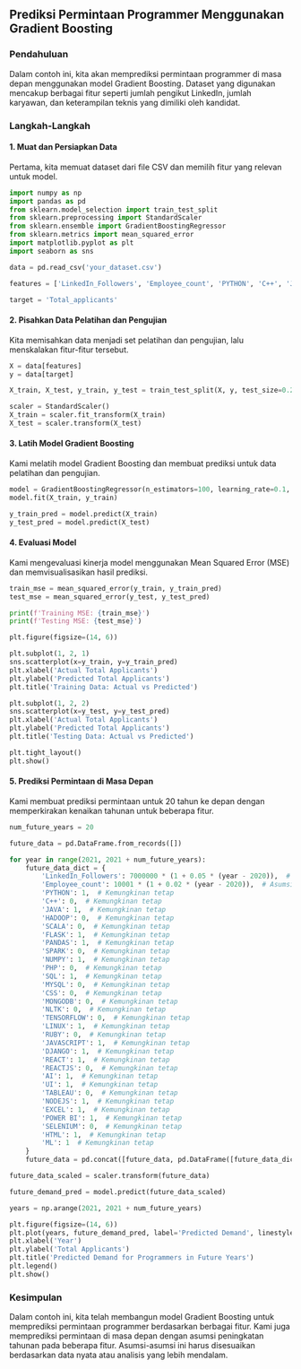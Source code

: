 ## Prediksi Permintaan Programmer Menggunakan Gradient Boosting

### Pendahuluan
Dalam contoh ini, kita akan memprediksi permintaan programmer di masa depan menggunakan model Gradient Boosting. Dataset yang digunakan mencakup berbagai fitur seperti jumlah pengikut LinkedIn, jumlah karyawan, dan keterampilan teknis yang dimiliki oleh kandidat.

### Langkah-Langkah

#### 1. Muat dan Persiapkan Data
Pertama, kita memuat dataset dari file CSV dan memilih fitur yang relevan untuk model.

```python
import numpy as np
import pandas as pd
from sklearn.model_selection import train_test_split
from sklearn.preprocessing import StandardScaler
from sklearn.ensemble import GradientBoostingRegressor
from sklearn.metrics import mean_squared_error
import matplotlib.pyplot as plt
import seaborn as sns

data = pd.read_csv('your_dataset.csv')

features = ['LinkedIn_Followers', 'Employee_count', 'PYTHON', 'C++', 'JAVA', 'HADOOP', 'SCALA', 'FLASK', 'PANDAS', 'SPARK', 'NUMPY', 'PHP', 'SQL', 'MYSQL', 'CSS', 'MONGODB', 'NLTK', 'TENSORFLOW', 'LINUX', 'RUBY', 'JAVASCRIPT', 'DJANGO', 'REACT', 'REACTJS', 'AI', 'UI', 'TABLEAU', 'NODEJS', 'EXCEL', 'POWER BI', 'SELENIUM', 'HTML', 'ML']

target = 'Total_applicants'
```

#### 2. Pisahkan Data Pelatihan dan Pengujian
Kita memisahkan data menjadi set pelatihan dan pengujian, lalu menskalakan fitur-fitur tersebut.

```python
X = data[features]
y = data[target]

X_train, X_test, y_train, y_test = train_test_split(X, y, test_size=0.2, random_state=42)

scaler = StandardScaler()
X_train = scaler.fit_transform(X_train)
X_test = scaler.transform(X_test)
```

#### 3. Latih Model Gradient Boosting
Kami melatih model Gradient Boosting dan membuat prediksi untuk data pelatihan dan pengujian.

```python
model = GradientBoostingRegressor(n_estimators=100, learning_rate=0.1, max_depth=3, random_state=42)
model.fit(X_train, y_train)

y_train_pred = model.predict(X_train)
y_test_pred = model.predict(X_test)
```

#### 4. Evaluasi Model
Kami mengevaluasi kinerja model menggunakan Mean Squared Error (MSE) dan memvisualisasikan hasil prediksi.

```python
train_mse = mean_squared_error(y_train, y_train_pred)
test_mse = mean_squared_error(y_test, y_test_pred)

print(f'Training MSE: {train_mse}')
print(f'Testing MSE: {test_mse}')

plt.figure(figsize=(14, 6))

plt.subplot(1, 2, 1)
sns.scatterplot(x=y_train, y=y_train_pred)
plt.xlabel('Actual Total Applicants')
plt.ylabel('Predicted Total Applicants')
plt.title('Training Data: Actual vs Predicted')

plt.subplot(1, 2, 2)
sns.scatterplot(x=y_test, y=y_test_pred)
plt.xlabel('Actual Total Applicants')
plt.ylabel('Predicted Total Applicants')
plt.title('Testing Data: Actual vs Predicted')

plt.tight_layout()
plt.show()
```

#### 5. Prediksi Permintaan di Masa Depan
Kami membuat prediksi permintaan untuk 20 tahun ke depan dengan memperkirakan kenaikan tahunan untuk beberapa fitur.

```python
num_future_years = 20

future_data = pd.DataFrame.from_records([])

for year in range(2021, 2021 + num_future_years):
    future_data_dict = {
        'LinkedIn_Followers': 7000000 * (1 + 0.05 * (year - 2020)),  # Asumsi: Naik 5% setiap tahun
        'Employee_count': 10001 * (1 + 0.02 * (year - 2020)),  # Asumsi: Naik 2% setiap tahun
        'PYTHON': 1,  # Kemungkinan tetap
        'C++': 0,  # Kemungkinan tetap
        'JAVA': 1,  # Kemungkinan tetap
        'HADOOP': 0,  # Kemungkinan tetap
        'SCALA': 0,  # Kemungkinan tetap
        'FLASK': 1,  # Kemungkinan tetap
        'PANDAS': 1,  # Kemungkinan tetap
        'SPARK': 0,  # Kemungkinan tetap
        'NUMPY': 1,  # Kemungkinan tetap
        'PHP': 0,  # Kemungkinan tetap
        'SQL': 1,  # Kemungkinan tetap
        'MYSQL': 0,  # Kemungkinan tetap
        'CSS': 0,  # Kemungkinan tetap
        'MONGODB': 0,  # Kemungkinan tetap
        'NLTK': 0,  # Kemungkinan tetap
        'TENSORFLOW': 0,  # Kemungkinan tetap
        'LINUX': 1,  # Kemungkinan tetap
        'RUBY': 0,  # Kemungkinan tetap
        'JAVASCRIPT': 1,  # Kemungkinan tetap
        'DJANGO': 1,  # Kemungkinan tetap
        'REACT': 1,  # Kemungkinan tetap
        'REACTJS': 0,  # Kemungkinan tetap
        'AI': 1,  # Kemungkinan tetap
        'UI': 1,  # Kemungkinan tetap
        'TABLEAU': 0,  # Kemungkinan tetap
        'NODEJS': 1,  # Kemungkinan tetap
        'EXCEL': 1,  # Kemungkinan tetap
        'POWER BI': 1,  # Kemungkinan tetap
        'SELENIUM': 0,  # Kemungkinan tetap
        'HTML': 1,  # Kemungkinan tetap
        'ML': 1  # Kemungkinan tetap
    }
    future_data = pd.concat([future_data, pd.DataFrame([future_data_dict])], ignore_index=True)

future_data_scaled = scaler.transform(future_data)

future_demand_pred = model.predict(future_data_scaled)

years = np.arange(2021, 2021 + num_future_years)

plt.figure(figsize=(14, 6))
plt.plot(years, future_demand_pred, label='Predicted Demand', linestyle='--')
plt.xlabel('Year')
plt.ylabel('Total Applicants')
plt.title('Predicted Demand for Programmers in Future Years')
plt.legend()
plt.show()
```

### Kesimpulan
Dalam contoh ini, kita telah membangun model Gradient Boosting untuk memprediksi permintaan programmer berdasarkan berbagai fitur. Kami juga memprediksi permintaan di masa depan dengan asumsi peningkatan tahunan pada beberapa fitur. Asumsi-asumsi ini harus disesuaikan berdasarkan data nyata atau analisis yang lebih mendalam.